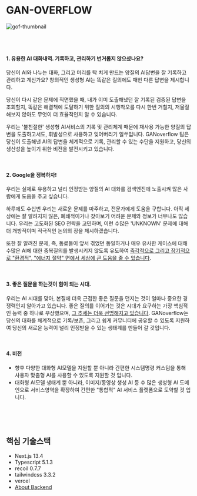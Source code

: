 # GAN-OVERFLOW

![gof-thumbnail](https://github.com/modulersYJ/ganoverflow-front/assets/65459616/edf725b8-089e-4591-9c1f-e083e092afb1)

<br><br>

#### 1. 유용한 AI 대화내역. 기록하고, 관리하기 번거롭지 않으셨나요?
당신이 AI와 나누는 대화, 그리고 머리를 탁 치게 만드는 양질의 AI답변을 잘 기록하고 관리하고 계신가요?
창의적인 생성형 AI는 똑같은 질의에도 매번 다른 답변을 제시합니다. 

당신이 다시 같은 문제에 직면했을 때, 
내가 이미 도출해냈던 잘 기록된 검증된 답변을 조회할지, 똑같은 해결책에 도달하기 위한 질의의 시행착오를 다시 한번 거칠지, 저울질 해보지 않아도 무엇이 더 효율적인지 알 수 있습니다.

우리는 '불친절한' 생성형 AI서비스의 기록 및 관리체계 때문에 재사용 가능한 양질의 답변을 도출하고서도, 휘발성으로 사용하고 잊어버리기 일쑤입니다.
GANoverflow 팀은 당신이 도출해낸 AI의 답변을 체계적으로 기록, 관리할 수 있는 수단을 지원하고, 당신의 생산성을 높이기 위한 비전을 발전시키고 있습니다.

<br>

#### 2. Google을 정복하자! 
우리는 실제로 유용하고 널리 인정받는 양질의 AI 대화를 검색엔진에 노출시켜 많은 사람에게 도움을 주고 싶습니다. 

하루에도 수십번 우리는 새로운 문제를 마주하고, 전문가에게 도움을 구합니다. 아직 세상에는 잘 알려지지 않은, 폐쇄적이거나 찾아보기 어려운 문제와 정보가 너무나도 많습니다. 우리는 고도화된 SEO 전략을 고민하며, 이런 수많은 'UNKNOWN' 문제에 대해 더 개방적이며 적극적인 논의의 장을 제시하겠습니다.

또한 잘 알려진 문제, 즉, 동료들이 앞서 겪었던 동일하거나 매우 유사한 케이스에 대해 수많은 AI에 대한 중복질의를 발생시키지 않도록 유도하여 [즉각적으로 그리고 장기적으로 "환경적", "에너지 절약" 면에서 세상에 큰 도움을 줄 수 있습니다](http://www.esgeconomy.com/news/articleView.html?idxno=3069).

<br>

#### 3. 좋은 질문을 하는것이 힘이 되는 시대.
우리는 AI 시대를 맞아, 본질에 더욱 근접한 좋은 질문을 던지는 것이 얼마나 중요한 경쟁력인지 알아가고 있습니다.
좋은 질의를 이어가는 것은 시대가 요구하는 가장 핵심적인 능력 중 하나로 부상했으며, [그 추세는 더욱 선명해지고 있습니다](https://www.similarweb.com/blog/insights/ai-news/stack-overflow-chatgpt/).
GANoverflow는 당신의 대화를 체계적으로 기록/보존, 그리고 쉽게 커뮤니티에 공유할 수 있도록 지원하여 당신의 새로운 능력이 널리 인정받을 수 있는 생태계를 만들어 갈 것입니다.

<br>

#### 4. 비전
- 향후 다양한 대화형 AI모델을 지원할 뿐 아니라 간편한 시스템명령 커스텀을 통해 사용자 맞춤형 AI를 사용할 수 있도록 지원할 것 입니다.
- 대화형 AI모델 생태계 뿐 아니라, 이미지/동영상 생성 AI 등 수 많은 생성형 AI 도메인으로 서비스영역을 확장하여 간편한 "통합적" AI 서비스 플랫폼으로 도약할 것 입니다.


<br><br><br>

## 핵심 기술스택
- Next.js 13.4 
- Typescript 5.1.3
- recoil 0.7.7
- tailwindcss 3.3.2
- vercel 
- [About Backend](https://github.com/modulersYJ/ganoverflow-back)



